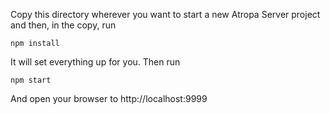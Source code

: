Copy this directory wherever you want to start a new Atropa Server project and
 then, in the copy, run

```
npm install
```

It will set everything up for you. Then run

```
npm start
```

And open your browser to http://localhost:9999